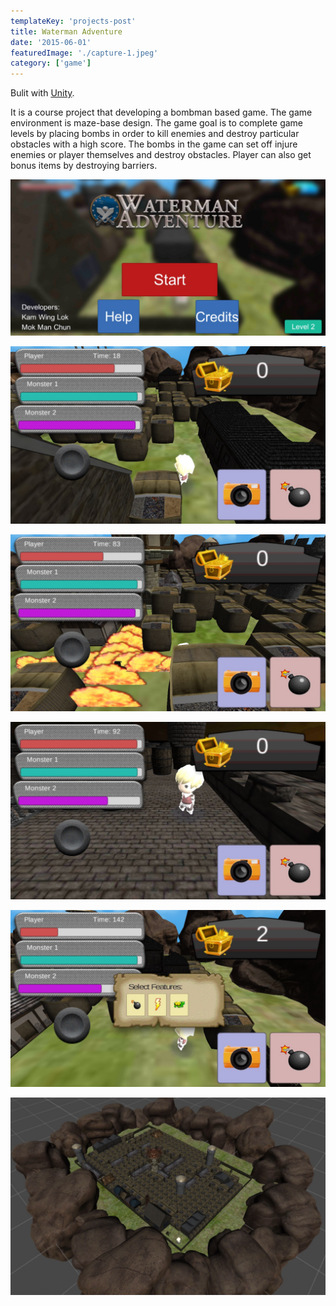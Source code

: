 ```yaml
---
templateKey: 'projects-post'
title: Waterman Adventure
date: '2015-06-01'
featuredImage: './capture-1.jpeg'
category: ['game']
---
```


Bulit with [Unity](https://unity3d.com).

It is a course project that developing a bombman based game. The game environment is maze-base design. The game goal is to complete game levels by placing bombs in order to kill enemies and destroy particular obstacles with a high score. The bombs in the game can set off injure enemies or player themselves and destroy obstacles. Player can also get bonus items by destroying barriers.

![Waterman Adventure](./placeholder-cover.jpeg)

![Waterman Adventure](./capture-1.jpeg)

![Waterman Adventure](./capture-2.jpeg)

![Waterman Adventure](./capture-3.jpeg)

![Waterman Adventure](./capture-4.jpeg)

![Game Scene](./game-scene.jpeg)